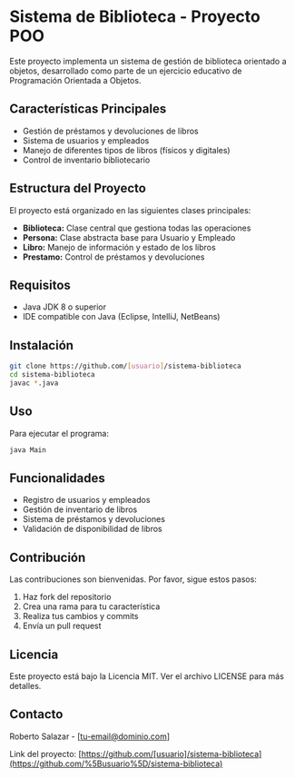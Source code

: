 # Sistema de Biblioteca - Proyecto POO

Este proyecto implementa un sistema de gestión de biblioteca orientado a objetos, desarrollado como parte de un ejercicio educativo de Programación Orientada a Objetos.

## Características Principales

- Gestión de préstamos y devoluciones de libros
- Sistema de usuarios y empleados
- Manejo de diferentes tipos de libros (físicos y digitales)
- Control de inventario bibliotecario

## Estructura del Proyecto

El proyecto está organizado en las siguientes clases principales:

- **Biblioteca:** Clase central que gestiona todas las operaciones
- **Persona:** Clase abstracta base para Usuario y Empleado
- **Libro:** Manejo de información y estado de los libros
- **Prestamo:** Control de préstamos y devoluciones

## Requisitos

- Java JDK 8 o superior
- IDE compatible con Java (Eclipse, IntelliJ, NetBeans)

## Instalación

```bash
git clone https://github.com/[usuario]/sistema-biblioteca
cd sistema-biblioteca
javac *.java
```

## Uso

Para ejecutar el programa:

```bash
java Main
```

## Funcionalidades

- Registro de usuarios y empleados
- Gestión de inventario de libros
- Sistema de préstamos y devoluciones
- Validación de disponibilidad de libros

## Contribución

Las contribuciones son bienvenidas. Por favor, sigue estos pasos:

1. Haz fork del repositorio
2. Crea una rama para tu característica
3. Realiza tus cambios y commits
4. Envía un pull request

## Licencia

Este proyecto está bajo la Licencia MIT. Ver el archivo LICENSE para más detalles.

## Contacto

Roberto Salazar - [tu-email@dominio.com]

Link del proyecto: [https://github.com/[usuario]/sistema-biblioteca](https://github.com/%5Busuario%5D/sistema-biblioteca)